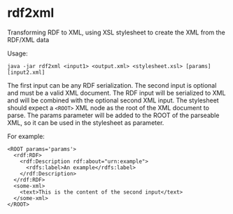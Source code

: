 # rdf2xml
Transforming RDF to XML, using XSL stylesheet to create the XML from the RDF/XML data

Usage:

```
java -jar rdf2xml <input1> <output.xml> <stylesheet.xsl> [params] [input2.xml]
```

The first input can be any RDF serialization. The second input is optional and must be a valid XML document. The RDF input will be serialized to XML and will be combined with the optional second XML input. The stylesheet should expect a `<ROOT>` XML node as the root of the XML document to parse. The params parameter will be added to the ROOT of the parseable XML, so it can be used in the stylesheet as parameter.

For example:

```
<ROOT params='params'>
  <rdf:RDF>
    <rdf:Description rdf:about="urn:example">
      <rdfs:label>An example</rdfs:label>
    </rdf:Description>
  </rdf:RDF>
  <some-xml>
    <text>This is the content of the second input</text>
  </some-xml>
</ROOT>
```

